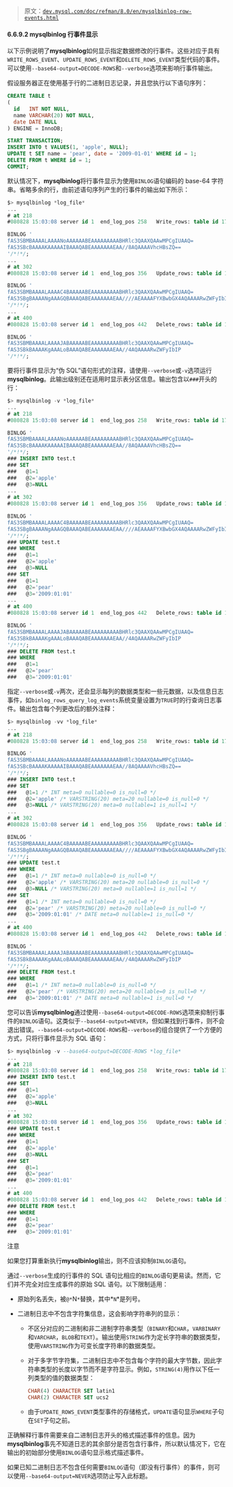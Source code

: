 > 原文：[`dev.mysql.com/doc/refman/8.0/en/mysqlbinlog-row-events.html`](https://dev.mysql.com/doc/refman/8.0/en/mysqlbinlog-row-events.html)

#### 6.6.9.2 mysqlbinlog 行事件显示

以下示例说明了**mysqlbinlog**如何显示指定数据修改的行事件。这些对应于具有`WRITE_ROWS_EVENT`、`UPDATE_ROWS_EVENT`和`DELETE_ROWS_EVENT`类型代码的事件。可以使用`--base64-output=DECODE-ROWS`和`--verbose`选项来影响行事件输出。

假设服务器正在使用基于行的二进制日志记录，并且您执行以下语句序列：

```sql
CREATE TABLE t
(
  id   INT NOT NULL,
  name VARCHAR(20) NOT NULL,
  date DATE NULL
) ENGINE = InnoDB;

START TRANSACTION;
INSERT INTO t VALUES(1, 'apple', NULL);
UPDATE t SET name = 'pear', date = '2009-01-01' WHERE id = 1;
DELETE FROM t WHERE id = 1;
COMMIT;
```

默认情况下，**mysqlbinlog**将行事件显示为使用`BINLOG`语句编码的 base-64 字符串。省略多余的行，由前述语句序列产生的行事件的输出如下所示：

```sql
$> mysqlbinlog *log_file*
...
# at 218
#080828 15:03:08 server id 1  end_log_pos 258   Write_rows: table id 17 flags: STMT_END_F

BINLOG '
fAS3SBMBAAAALAAAANoAAAAAABEAAAAAAAAABHRlc3QAAXQAAwMPCgIUAAQ=
fAS3SBcBAAAAKAAAAAIBAAAQABEAAAAAAAEAA//8AQAAAAVhcHBsZQ==
'/*!*/;
...
# at 302
#080828 15:03:08 server id 1  end_log_pos 356   Update_rows: table id 17 flags: STMT_END_F

BINLOG '
fAS3SBMBAAAALAAAAC4BAAAAABEAAAAAAAAABHRlc3QAAXQAAwMPCgIUAAQ=
fAS3SBgBAAAANgAAAGQBAAAQABEAAAAAAAEAA////AEAAAAFYXBwbGX4AQAAAARwZWFyIbIP
'/*!*/;
...
# at 400
#080828 15:03:08 server id 1  end_log_pos 442   Delete_rows: table id 17 flags: STMT_END_F

BINLOG '
fAS3SBMBAAAALAAAAJABAAAAABEAAAAAAAAABHRlc3QAAXQAAwMPCgIUAAQ=
fAS3SBkBAAAAKgAAALoBAAAQABEAAAAAAAEAA//4AQAAAARwZWFyIbIP
'/*!*/;
```

要将行事件显示为“伪 SQL”语句形式的注释，请使用`--verbose`或`-v`选项运行**mysqlbinlog**。此输出级别还在适用时显示表分区信息。输出包含以`###`开头的行：

```sql
$> mysqlbinlog -v *log_file*
...
# at 218
#080828 15:03:08 server id 1  end_log_pos 258   Write_rows: table id 17 flags: STMT_END_F

BINLOG '
fAS3SBMBAAAALAAAANoAAAAAABEAAAAAAAAABHRlc3QAAXQAAwMPCgIUAAQ=
fAS3SBcBAAAAKAAAAAIBAAAQABEAAAAAAAEAA//8AQAAAAVhcHBsZQ==
'/*!*/;
### INSERT INTO test.t
### SET
###   @1=1
###   @2='apple'
###   @3=NULL
...
# at 302
#080828 15:03:08 server id 1  end_log_pos 356   Update_rows: table id 17 flags: STMT_END_F

BINLOG '
fAS3SBMBAAAALAAAAC4BAAAAABEAAAAAAAAABHRlc3QAAXQAAwMPCgIUAAQ=
fAS3SBgBAAAANgAAAGQBAAAQABEAAAAAAAEAA////AEAAAAFYXBwbGX4AQAAAARwZWFyIbIP
'/*!*/;
### UPDATE test.t
### WHERE
###   @1=1
###   @2='apple'
###   @3=NULL
### SET
###   @1=1
###   @2='pear'
###   @3='2009:01:01'
...
# at 400
#080828 15:03:08 server id 1  end_log_pos 442   Delete_rows: table id 17 flags: STMT_END_F

BINLOG '
fAS3SBMBAAAALAAAAJABAAAAABEAAAAAAAAABHRlc3QAAXQAAwMPCgIUAAQ=
fAS3SBkBAAAAKgAAALoBAAAQABEAAAAAAAEAA//4AQAAAARwZWFyIbIP
'/*!*/;
### DELETE FROM test.t
### WHERE
###   @1=1
###   @2='pear'
###   @3='2009:01:01'
```

指定`--verbose`或`-v`两次，还会显示每列的数据类型和一些元数据，以及信息日志事件，如`binlog_rows_query_log_events`系统变量设置为`TRUE`时的行查询日志事件。输出包含每个列更改后的额外注释：

```sql
$> mysqlbinlog -vv *log_file*
...
# at 218
#080828 15:03:08 server id 1  end_log_pos 258   Write_rows: table id 17 flags: STMT_END_F

BINLOG '
fAS3SBMBAAAALAAAANoAAAAAABEAAAAAAAAABHRlc3QAAXQAAwMPCgIUAAQ=
fAS3SBcBAAAAKAAAAAIBAAAQABEAAAAAAAEAA//8AQAAAAVhcHBsZQ==
'/*!*/;
### INSERT INTO test.t
### SET
###   @1=1 /* INT meta=0 nullable=0 is_null=0 */
###   @2='apple' /* VARSTRING(20) meta=20 nullable=0 is_null=0 */
###   @3=NULL /* VARSTRING(20) meta=0 nullable=1 is_null=1 */
...
# at 302
#080828 15:03:08 server id 1  end_log_pos 356   Update_rows: table id 17 flags: STMT_END_F

BINLOG '
fAS3SBMBAAAALAAAAC4BAAAAABEAAAAAAAAABHRlc3QAAXQAAwMPCgIUAAQ=
fAS3SBgBAAAANgAAAGQBAAAQABEAAAAAAAEAA////AEAAAAFYXBwbGX4AQAAAARwZWFyIbIP
'/*!*/;
### UPDATE test.t
### WHERE
###   @1=1 /* INT meta=0 nullable=0 is_null=0 */
###   @2='apple' /* VARSTRING(20) meta=20 nullable=0 is_null=0 */
###   @3=NULL /* VARSTRING(20) meta=0 nullable=1 is_null=1 */
### SET
###   @1=1 /* INT meta=0 nullable=0 is_null=0 */
###   @2='pear' /* VARSTRING(20) meta=20 nullable=0 is_null=0 */
###   @3='2009:01:01' /* DATE meta=0 nullable=1 is_null=0 */
...
# at 400
#080828 15:03:08 server id 1  end_log_pos 442   Delete_rows: table id 17 flags: STMT_END_F

BINLOG '
fAS3SBMBAAAALAAAAJABAAAAABEAAAAAAAAABHRlc3QAAXQAAwMPCgIUAAQ=
fAS3SBkBAAAAKgAAALoBAAAQABEAAAAAAAEAA//4AQAAAARwZWFyIbIP
'/*!*/;
### DELETE FROM test.t
### WHERE
###   @1=1 /* INT meta=0 nullable=0 is_null=0 */
###   @2='pear' /* VARSTRING(20) meta=20 nullable=0 is_null=0 */
###   @3='2009:01:01' /* DATE meta=0 nullable=1 is_null=0 */
```

您可以告诉**mysqlbinlog**通过使用`--base64-output=DECODE-ROWS`选项来抑制行事件的`BINLOG`语句。这类似于`--base64-output=NEVER`，但如果找到行事件，则不会退出错误。`--base64-output=DECODE-ROWS`和`--verbose`的组合提供了一个方便的方式，只将行事件显示为 SQL 语句：

```sql
$> mysqlbinlog -v --base64-output=DECODE-ROWS *log_file*
...
# at 218
#080828 15:03:08 server id 1  end_log_pos 258   Write_rows: table id 17 flags: STMT_END_F
### INSERT INTO test.t
### SET
###   @1=1
###   @2='apple'
###   @3=NULL
...
# at 302
#080828 15:03:08 server id 1  end_log_pos 356   Update_rows: table id 17 flags: STMT_END_F
### UPDATE test.t
### WHERE
###   @1=1
###   @2='apple'
###   @3=NULL
### SET
###   @1=1
###   @2='pear'
###   @3='2009:01:01'
...
# at 400
#080828 15:03:08 server id 1  end_log_pos 442   Delete_rows: table id 17 flags: STMT_END_F
### DELETE FROM test.t
### WHERE
###   @1=1
###   @2='pear'
###   @3='2009:01:01'
```

注意

如果您打算重新执行**mysqlbinlog**输出，则不应该抑制`BINLOG`语句。

通过`--verbose`生成的行事件的 SQL 语句比相应的`BINLOG`语句更易读。然而，它们并不完全对应生成事件的原始 SQL 语句。以下限制适用：

+   原始列名丢失，被`@*`N`*`替换，其中*`N`*是列号。

+   二进制日志中不包含字符集信息，这会影响字符串列的显示：

    +   不区分对应的二进制和非二进制字符串类型（`BINARY`和`CHAR`，`VARBINARY`和`VARCHAR`，`BLOB`和`TEXT`）。输出使用`STRING`作为定长字符串的数据类型，使用`VARSTRING`作为可变长度字符串的数据类型。

    +   对于多字节字符集，二进制日志中不包含每个字符的最大字节数，因此字符串类型的长度以字节而不是字符显示。例如，`STRING(4)`用作以下任一列类型的值的数据类型：

        ```sql
        CHAR(4) CHARACTER SET latin1
        CHAR(2) CHARACTER SET ucs2
        ```

    +   由于`UPDATE_ROWS_EVENT`类型事件的存储格式，`UPDATE`语句显示`WHERE`子句在`SET`子句之前。

正确解释行事件需要来自二进制日志开头的格式描述事件的信息。因为**mysqlbinlog**事先不知道日志的其余部分是否包含行事件，所以默认情况下，它在输出的初始部分使用`BINLOG`语句显示格式描述事件。

如果已知二进制日志不包含任何需要`BINLOG`语句（即没有行事件）的事件，则可以使用`--base64-output=NEVER`选项防止写入此标题。
